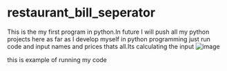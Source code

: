 # restaurant_bill_seperator
This is the my first program in python.In future I will push all my python projects here as far as I develop myself in python programming
just run code and input names and prices thats all.Its calculating the input
![image](https://user-images.githubusercontent.com/44650808/113458977-71891c80-9414-11eb-85d2-28036dcdec22.png)



this is example of running my code
